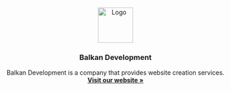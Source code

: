 <br />
<p align="center">
  <a href="https://github.com/BalkanDev">
    <img src="https://balkan-dev.com/slike/logo.png" alt="Logo" width="80" height="80">
  </a>
  <h3 align="center">Balkan Development </h3>
  <p align="center">
    Balkan Development is a company that provides website creation services.
    <br />
    <a href="https://balkan-dev.com"><strong>Visit our website »</strong></a>
    <br />
    <br />
  </p>
</p>
